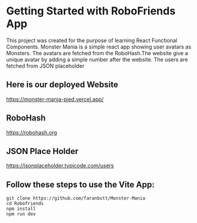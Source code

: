 # Getting Started with RoboFriends App

This project was created for the purpose of learning React Functional Components. Monster Mania is a simple react app showing user avatars as Monsters.
The avatars are fetched from the RoboHash.The website give a unique avatar by adding a simple number after the website.
The users are fetched from JSON placeholder

## Here is our deployed Website
https://monster-mania-pied.vercel.app/
## RoboHash
https://robohash.org
## JSON Place Holder
https://jsonplaceholder.typicode.com/users
## Follow these steps to use the Vite App:
```
git clone https://github.com/faranbutt/Monster-Mania
cd Robofriends
npm install
npm run dev
```
